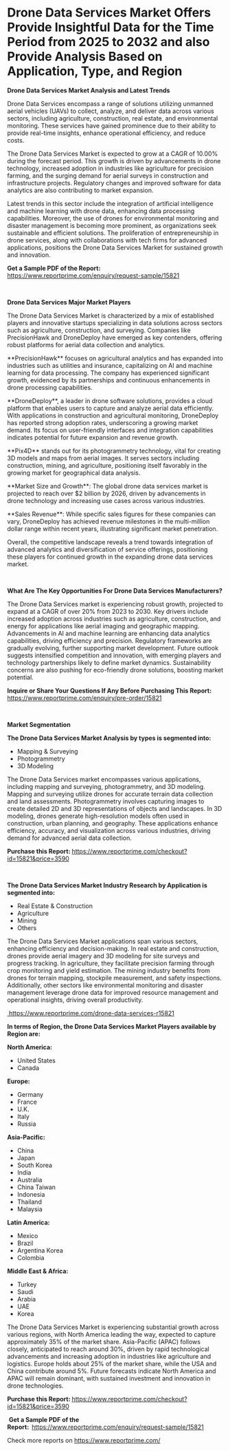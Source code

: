 <p><h1>Drone Data Services Market Offers Provide Insightful Data for the Time Period from 2025 to 2032 and also Provide Analysis Based on Application, Type, and Region</h1></p><p><strong>Drone Data Services Market Analysis and Latest Trends</strong></p>
<p><p>Drone Data Services encompass a range of solutions utilizing unmanned aerial vehicles (UAVs) to collect, analyze, and deliver data across various sectors, including agriculture, construction, real estate, and environmental monitoring. These services have gained prominence due to their ability to provide real-time insights, enhance operational efficiency, and reduce costs.</p><p>The Drone Data Services Market is expected to grow at a CAGR of 10.00% during the forecast period. This growth is driven by advancements in drone technology, increased adoption in industries like agriculture for precision farming, and the surging demand for aerial surveys in construction and infrastructure projects. Regulatory changes and improved software for data analytics are also contributing to market expansion.</p><p>Latest trends in this sector include the integration of artificial intelligence and machine learning with drone data, enhancing data processing capabilities. Moreover, the use of drones for environmental monitoring and disaster management is becoming more prominent, as organizations seek sustainable and efficient solutions. The proliferation of entrepreneurship in drone services, along with collaborations with tech firms for advanced applications, positions the Drone Data Services Market for sustained growth and innovation.</p></p>
<p><strong>Get a Sample PDF of the Report:&nbsp;</strong> <a href="https://www.reportprime.com/enquiry/request-sample/15821?utm_campaign=1950&utm_medium=2&utm_source=Github&utm_content=ia&utm_term=20032025&utm_id=drone-data-services">https://www.reportprime.com/enquiry/request-sample/15821</a></p>
<p>&nbsp;</p>
<p><strong>Drone Data Services Major Market Players</strong></p>
<p><p>The Drone Data Services Market is characterized by a mix of established players and innovative startups specializing in data solutions across sectors such as agriculture, construction, and surveying. Companies like PrecisionHawk and DroneDeploy have emerged as key contenders, offering robust platforms for aerial data collection and analytics. </p><p>**PrecisionHawk** focuses on agricultural analytics and has expanded into industries such as utilities and insurance, capitalizing on AI and machine learning for data processing. The company has experienced significant growth, evidenced by its partnerships and continuous enhancements in drone processing capabilities.</p><p>**DroneDeploy**, a leader in drone software solutions, provides a cloud platform that enables users to capture and analyze aerial data efficiently. With applications in construction and agricultural monitoring, DroneDeploy has reported strong adoption rates, underscoring a growing market demand. Its focus on user-friendly interfaces and integration capabilities indicates potential for future expansion and revenue growth.</p><p>**Pix4D** stands out for its photogrammetry technology, vital for creating 3D models and maps from aerial images. It serves sectors including construction, mining, and agriculture, positioning itself favorably in the growing market for geographical data analysis.</p><p>**Market Size and Growth**: The global drone data services market is projected to reach over $2 billion by 2026, driven by advancements in drone technology and increasing use cases across various industries. </p><p>**Sales Revenue**: While specific sales figures for these companies can vary, DroneDeploy has achieved revenue milestones in the multi-million dollar range within recent years, illustrating significant market penetration.</p><p>Overall, the competitive landscape reveals a trend towards integration of advanced analytics and diversification of service offerings, positioning these players for continued growth in the expanding drone data services market.</p></p>
<p>&nbsp;</p>
<p><strong>What Are The Key Opportunities For Drone Data Services Manufacturers?</strong></p>
<p><p>The Drone Data Services market is experiencing robust growth, projected to expand at a CAGR of over 20% from 2023 to 2030. Key drivers include increased adoption across industries such as agriculture, construction, and energy for applications like aerial imaging and geographic mapping. Advancements in AI and machine learning are enhancing data analytics capabilities, driving efficiency and precision. Regulatory frameworks are gradually evolving, further supporting market development. Future outlook suggests intensified competition and innovation, with emerging players and technology partnerships likely to define market dynamics. Sustainability concerns are also pushing for eco-friendly drone solutions, boosting market potential.</p></p>
<p><strong>Inquire or Share Your Questions If Any Before Purchasing This Report:</strong> <a href="https://www.reportprime.com/enquiry/pre-order/15821?utm_campaign=1950&utm_medium=2&utm_source=Github&utm_content=ia&utm_term=20032025&utm_id=drone-data-services">https://www.reportprime.com/enquiry/pre-order/15821</a></p>
<p>&nbsp;</p>
<p><strong>Market Segmentation</strong></p>
<p><strong>The Drone Data Services Market Analysis by types is segmented into:</strong></p>
<p><ul><li>Mapping & Surveying</li><li>Photogrammetry</li><li>3D Modeling</li></ul></p>
<p><p>The Drone Data Services market encompasses various applications, including mapping and surveying, photogrammetry, and 3D modeling. Mapping and surveying utilize drones for accurate terrain data collection and land assessments. Photogrammetry involves capturing images to create detailed 2D and 3D representations of objects and landscapes. In 3D modeling, drones generate high-resolution models often used in construction, urban planning, and geography. These applications enhance efficiency, accuracy, and visualization across various industries, driving demand for advanced aerial data collection.</p></p>
<p><strong>Purchase this Report:&nbsp;</strong><a href="https://www.reportprime.com/checkout?id=15821&price=3590&utm_campaign=1950&utm_medium=2&utm_source=Github&utm_content=ia&utm_term=20032025&utm_id=drone-data-services">https://www.reportprime.com/checkout?id=15821&price=3590</a></p>
<p>&nbsp;</p>
<p><strong>The Drone Data Services Market Industry Research by Application is segmented into:</strong></p>
<p><ul><li>Real Estate & Construction</li><li>Agriculture</li><li>Mining</li><li>Others</li></ul></p>
<p><p>The Drone Data Services Market applications span various sectors, enhancing efficiency and decision-making. In real estate and construction, drones provide aerial imagery and 3D modeling for site surveys and progress tracking. In agriculture, they facilitate precision farming through crop monitoring and yield estimation. The mining industry benefits from drones for terrain mapping, stockpile measurement, and safety inspections. Additionally, other sectors like environmental monitoring and disaster management leverage drone data for improved resource management and operational insights, driving overall productivity.</p></p>
<p><a href="https://www.reportprime.com/drone-data-services-r15821?utm_campaign=1950&utm_medium=2&utm_source=Github&utm_content=ia&utm_term=20032025&utm_id=drone-data-services">&nbsp;https://www.reportprime.com/drone-data-services-r15821</a></p>
<p><strong>In terms of Region, the Drone Data Services Market Players available by Region are:</strong></p>
<p>
    <p> <strong> North America: </strong>
        <ul>
            <li>United States</li>
            <li>Canada</li>
        </ul>
        </p> 
    <p> <strong> Europe: </strong>
        <ul>
            <li>Germany</li>
            <li>France</li>
            <li>U.K.</li>
            <li>Italy</li>
            <li>Russia</li>
        </ul>
        </p> 
    <p> <strong> Asia-Pacific: </strong>
        <ul>
            <li>China</li>
            <li>Japan</li>
            <li>South Korea</li>
            <li>India</li>
            <li>Australia</li>
            <li>China Taiwan</li>
            <li>Indonesia</li>
            <li>Thailand</li>
            <li>Malaysia</li>
        </ul>
        </p> 
    <p> <strong> Latin America: </strong>
        <ul>
            <li>Mexico</li>
            <li>Brazil</li>
            <li>Argentina Korea</li>
            <li>Colombia</li>
        </ul>
        </p> 
    <p> <strong> Middle East & Africa: </strong>
        <ul>
            <li>Turkey</li>
            <li>Saudi</li>
            <li>Arabia</li>
            <li>UAE</li>
            <li>Korea</li>
        </ul>
    </p>
    </p>
<p><p>The Drone Data Services Market is experiencing substantial growth across various regions, with North America leading the way, expected to capture approximately 35% of the market share. Asia-Pacific (APAC) follows closely, anticipated to reach around 30%, driven by rapid technological advancements and increasing adoption in industries like agriculture and logistics. Europe holds about 25% of the market share, while the USA and China contribute around 5%. Future forecasts indicate North America and APAC will remain dominant, with sustained investment and innovation in drone technologies.</p></p>
<p><strong>Purchase this Report: </strong><a href="https://www.reportprime.com/checkout?id=15821&price=3590&utm_campaign=1950&utm_medium=2&utm_source=Github&utm_content=ia&utm_term=20032025&utm_id=drone-data-services">https://www.reportprime.com/checkout?id=15821&price=3590</a></p>
<p>&nbsp;<strong>Get a Sample PDF of the Report:&nbsp;&nbsp;</strong><a href="https://www.reportprime.com/enquiry/request-sample/15821?utm_campaign=1950&utm_medium=2&utm_source=Github&utm_content=ia&utm_term=20032025&utm_id=drone-data-services">https://www.reportprime.com/enquiry/request-sample/15821</a></p>
<p><strong></strong></p>
<p>Check more reports on <a href="https://www.reportprime.com/?utm_campaign=1950&utm_medium=2&utm_source=Github&utm_content=ia&utm_term=20032025&utm_id=drone-data-services">https://www.reportprime.com/</a></p>